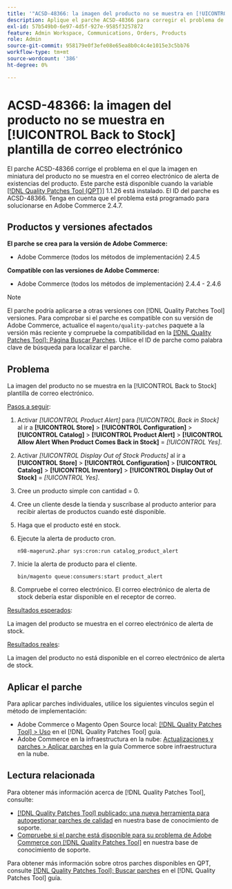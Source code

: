 ```yaml
---
title: '"ACSD-48366: la imagen del producto no se muestra en [!UICONTROL Back to Stock] plantilla de correo electrónico'''
description: Aplique el parche ACSD-48366 para corregir el problema de Adobe Commerce en el que la imagen en miniatura del producto no se muestra en el correo electrónico de alerta de existencias del producto.
exl-id: 57b549b0-6e97-4d5f-927e-9585f3257872
feature: Admin Workspace, Communications, Orders, Products
role: Admin
source-git-commit: 958179e0f3efe08e65ea8b0c4c4e1015e3c5bb76
workflow-type: tm+mt
source-wordcount: '386'
ht-degree: 0%

---
```


# ACSD-48366: la imagen del producto no se muestra en [!UICONTROL Back to Stock] plantilla de correo electrónico

El parche ACSD-48366 corrige el problema en el que la imagen en miniatura del producto no se muestra en el correo electrónico de alerta de existencias del producto. Este parche está disponible cuando la variable [[!DNL Quality Patches Tool (QPT)]](/help/announcements/adobe-commerce-announcements/magento-quality-patches-released-new-tool-to-self-serve-quality-patches.md) 1.1.26 está instalado. El ID del parche es ACSD-48366. Tenga en cuenta que el problema está programado para solucionarse en Adobe Commerce 2.4.7.

## Productos y versiones afectados

**El parche se crea para la versión de Adobe Commerce:**

* Adobe Commerce (todos los métodos de implementación) 2.4.5

**Compatible con las versiones de Adobe Commerce:**

* Adobe Commerce (todos los métodos de implementación) 2.4.4 - 2.4.6

>[!NOTE]
>
>El parche podría aplicarse a otras versiones con [!DNL Quality Patches Tool] versiones. Para comprobar si el parche es compatible con su versión de Adobe Commerce, actualice el `magento/quality-patches` paquete a la versión más reciente y compruebe la compatibilidad en la [[!DNL Quality Patches Tool]: Página Buscar Parches](https://experienceleague.adobe.com/tools/commerce-quality-patches/index.html). Utilice el ID de parche como palabra clave de búsqueda para localizar el parche.

## Problema

La imagen del producto no se muestra en la [!UICONTROL Back to Stock] plantilla de correo electrónico.

<u>Pasos a seguir</u>:

1. Activar *[!UICONTROL Product Alert]* para *[!UICONTROL Back in Stock]* al ir a **[!UICONTROL Store]** > **[!UICONTROL Configuration]** > **[!UICONTROL Catalog]** > **[!UICONTROL Product Alert]** > **[!UICONTROL Allow Alert When Product Comes Back in Stock]** = *[!UICONTROL Yes]*.
1. Activar *[!UICONTROL Display Out of Stock Products]* al ir a **[!UICONTROL Store]** > **[!UICONTROL Configuration]** > **[!UICONTROL Catalog]** > **[!UICONTROL Inventory]** > **[!UICONTROL Display Out of Stock]** = *[!UICONTROL Yes]*.
1. Cree un producto simple con cantidad = 0.
1. Cree un cliente desde la tienda y suscríbase al producto anterior para recibir alertas de productos cuando esté disponible.
1. Haga que el producto esté en stock.
1. Ejecute la alerta de producto cron.

   ```
   n98-magerun2.phar sys:cron:run catalog_product_alert
   ```

1. Inicie la alerta de producto para el cliente.

   ```
   bin/magento queue:consumers:start product_alert
   ```

1. Compruebe el correo electrónico. El correo electrónico de alerta de stock debería estar disponible en el receptor de correo.

<u>Resultados esperados</u>:

La imagen del producto se muestra en el correo electrónico de alerta de stock.

<u>Resultados reales</u>:

La imagen del producto no está disponible en el correo electrónico de alerta de stock.

## Aplicar el parche

Para aplicar parches individuales, utilice los siguientes vínculos según el método de implementación:

* Adobe Commerce o Magento Open Source local: [[!DNL Quality Patches Tool] > Uso](https://experienceleague.adobe.com/docs/commerce-operations/tools/quality-patches-tool/usage.html) en el [!DNL Quality Patches Tool] guía.
* Adobe Commerce en la infraestructura en la nube: [Actualizaciones y parches > Aplicar parches](https://experienceleague.adobe.com/docs/commerce-cloud-service/user-guide/develop/upgrade/apply-patches.html) en la guía Commerce sobre infraestructura en la nube.

## Lectura relacionada

Para obtener más información acerca de [!DNL Quality Patches Tool], consulte:

* [[!DNL Quality Patches Tool] publicado: una nueva herramienta para autogestionar parches de calidad](/help/announcements/adobe-commerce-announcements/magento-quality-patches-released-new-tool-to-self-serve-quality-patches.md) en nuestra base de conocimiento de soporte.
* [Compruebe si el parche está disponible para su problema de Adobe Commerce con [!DNL Quality Patches Tool]](/help/support-tools/patches-available-in-qpt-tool/check-patch-for-magento-issue-with-magento-quality-patches.md) en nuestra base de conocimiento de soporte.

Para obtener más información sobre otros parches disponibles en QPT, consulte [[!DNL Quality Patches Tool]: Buscar parches](https://experienceleague.adobe.com/tools/commerce-quality-patches/index.html) en el [!DNL Quality Patches Tool] guía.
